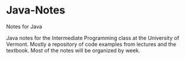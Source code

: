 # Java-Notes
Notes for Java

Java notes for the Intermediate Programming class at the University of Vermont. Mostly a repository of code examples from lectures and the textbook.
Most of the notes will be organized by week. 
